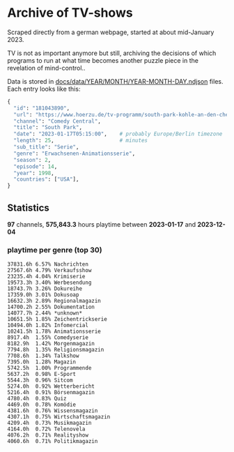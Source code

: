 # Archive of TV-shows

Scraped directly from a german webpage, started at about mid-January 2023.

TV is not as important anymore but still, archiving the decisions of which programs to run at what time
becomes another puzzle piece in the revelation of mind-control.. 

Data is stored in [docs/data/YEAR/MONTH/YEAR-MONTH-DAY.ndjson](docs/data/) files. 
Each entry looks like this:

```python
{
  "id": "181043890", 
  "url": "https://www.hoerzu.de/tv-programm/south-park-kohle-an-den-chefkoch/bid_181043890/", 
  "channel": "Comedy Central", 
  "title": "South Park", 
  "date": "2023-01-17T05:15:00",    # probably Europe/Berlin timezone 
  "length": 25,                     # minutes 
  "sub_title": "Serie", 
  "genre": "Erwachsenen-Animationsserie", 
  "season": 2, 
  "episode": 14, 
  "year": 1998, 
  "countries": ["USA"],
}
```

## Statistics

**97** channels, **575,843.3** hours playtime between **2023-01-17** and **2023-12-04**


### playtime per genre (top 30)

    37831.6h 6.57% Nachrichten
    27567.6h 4.79% Verkaufsshow
    23235.4h 4.04% Krimiserie
    19573.3h 3.40% Werbesendung
    18743.7h 3.26% Dokureihe
    17359.0h 3.01% Dokusoap
    16632.3h 2.89% Regionalmagazin
    14700.2h 2.55% Dokumentation
    14077.7h 2.44% *unknown*
    10651.5h 1.85% Zeichentrickserie
    10494.0h 1.82% Infomercial
    10241.5h 1.78% Animationsserie
    8917.4h  1.55% Comedyserie
    8182.9h  1.42% Morgenmagazin
    7794.8h  1.35% Religionsmagazin
    7708.6h  1.34% Talkshow
    7395.0h  1.28% Magazin
    5742.5h  1.00% Programmende
    5637.2h  0.98% E-Sport
    5544.3h  0.96% Sitcom
    5274.0h  0.92% Wetterbericht
    5216.4h  0.91% Börsenmagazin
    4780.4h  0.83% Quiz
    4469.0h  0.78% Komödie
    4381.6h  0.76% Wissensmagazin
    4307.1h  0.75% Wirtschaftsmagazin
    4209.4h  0.73% Musikmagazin
    4164.0h  0.72% Telenovela
    4076.2h  0.71% Realityshow
    4060.6h  0.71% Politikmagazin

